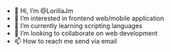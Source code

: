 - 👋 Hi, I’m @LorillaJm
- 👀 I’m interested in frontend web/mobile application 
- 🌱 I’m currently learning scripting languages
- 💞️ I’m looking to collaborate on web development
- 📫 How to reach me send via email

<!---
LorillaJm/LorillaJm is a ✨ special ✨ repository because its `README.md` (this file) appears on your GitHub profile.
You can click the Preview link to take a look at your changes.
--->
